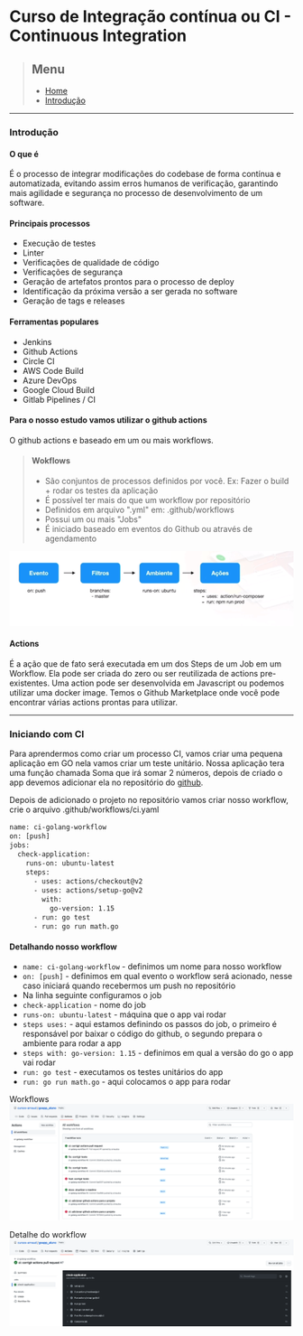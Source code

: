 # Curso de Integração contínua ou CI - Continuous Integration

> ## Menu
>
>
> - [Home](README.md)
> - [Introdução](#introdução)

---

### Introdução

#### **O que é**

É o processo de integrar modificações do codebase de forma contínua e automatizada, evitando assim erros humanos de verificação, garantindo mais agilidade e segurança no processo de desenvolvimento de um software.

#### **Principais processos**

- Execução de testes
- Linter
- Verificações de qualidade de código
- Verificações de segurança
- Geração de artefatos prontos para o processo de deploy
- Identificação da próxima versão a ser gerada no software
- Geração de tags e releases

#### **Ferramentas populares**

- Jenkins
- Github Actions
- Circle CI
- AWS Code Build
- Azure DevOps
- Google Cloud Build
- Gitlab Pipelines / CI

#### **Para o nosso estudo vamos utilizar o github actions**

O github actions e baseado em um ou mais workflows.

> #### **Wokflows**
>
> - São conjuntos de processos definidos por você. Ex: Fazer o build + rodar os testes da aplicação
> - É possível ter mais do que um workflow por repositório
> - Definidos em arquivo ".yml" em: .github/workflows
> - Possui um ou mais "Jobs"
> - É iniciado baseado em eventos do Github ou através de agendamento
  
![eventos](images/eventos-workflow.png)

#### **Actions**

É a ação que de fato será executada em um dos Steps de um Job em um Workflow.
Ela pode ser criada do zero ou ser reutilizada de actions pre-existentes. Uma action pode ser desenvolvida em Javascript ou podemos utilizar uma docker image.
Temos o Github Marketplace onde você pode encontrar várias actions prontas para utilizar.

---

### **Iniciando com CI**

Para aprendermos como criar um processo CI, vamos criar uma pequena aplicação em GO nela vamos criar um teste unitário. Nossa aplicação tera uma função chamada Soma que irá somar 2 números, depois de criado o app devemos adicionar ela no repositório do [github](https://github.com/cursos-arnaud/goapp_aluno).

Depois de adicionado o projeto no repositório vamos criar nosso workflow, crie o arquivo .github/workflows/ci.yaml

```console
name: ci-golang-workflow
on: [push]    
jobs:
  check-application:
    runs-on: ubuntu-latest
    steps:
      - uses: actions/checkout@v2
      - uses: actions/setup-go@v2
        with:
          go-version: 1.15
      - run: go test
      - run: go run math.go
```

#### **Detalhando nosso workflow**

- `name: ci-golang-workflow` - definimos um nome para nosso workflow
- `on: [push]` - definimos em qual evento o workflow será acionado, nesse caso iniciará quando recebermos um push no repositório
- Na linha seguinte configuramos o job
- `check-application` - nome do job
- `runs-on: ubuntu-latest` - máquina que o app vai rodar
- `steps uses:` - aqui estamos definindo os passos do job, o primeiro é responsável por baixar o código do github, o segundo prepara o ambiente para rodar a app
- `steps with: go-version: 1.15` - definimos em qual a versão do go o app vai rodar
- `run: go test` - executamos os testes unitários do app
- `run: go run math.go` - aqui colocamos o app para rodar

Workflows
![actions](images/actions-detail.png)

Detalhe do workflow
![actions](images/actions-detail-2.png)
